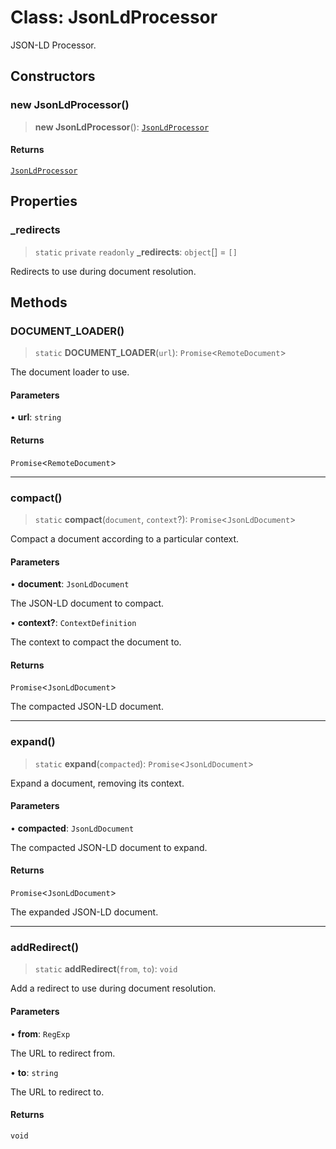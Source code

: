 # Class: JsonLdProcessor

JSON-LD Processor.

## Constructors

### new JsonLdProcessor()

> **new JsonLdProcessor**(): [`JsonLdProcessor`](JsonLdProcessor.md)

#### Returns

[`JsonLdProcessor`](JsonLdProcessor.md)

## Properties

### \_redirects

> `static` `private` `readonly` **\_redirects**: `object`[] = `[]`

Redirects to use during document resolution.

## Methods

### DOCUMENT\_LOADER()

> `static` **DOCUMENT\_LOADER**(`url`): `Promise`\<`RemoteDocument`\>

The document loader to use.

#### Parameters

• **url**: `string`

#### Returns

`Promise`\<`RemoteDocument`\>

***

### compact()

> `static` **compact**(`document`, `context`?): `Promise`\<`JsonLdDocument`\>

Compact a document according to a particular context.

#### Parameters

• **document**: `JsonLdDocument`

The JSON-LD document to compact.

• **context?**: `ContextDefinition`

The context to compact the document to.

#### Returns

`Promise`\<`JsonLdDocument`\>

The compacted JSON-LD document.

***

### expand()

> `static` **expand**(`compacted`): `Promise`\<`JsonLdDocument`\>

Expand a document, removing its context.

#### Parameters

• **compacted**: `JsonLdDocument`

The compacted JSON-LD document to expand.

#### Returns

`Promise`\<`JsonLdDocument`\>

The expanded JSON-LD document.

***

### addRedirect()

> `static` **addRedirect**(`from`, `to`): `void`

Add a redirect to use during document resolution.

#### Parameters

• **from**: `RegExp`

The URL to redirect from.

• **to**: `string`

The URL to redirect to.

#### Returns

`void`
